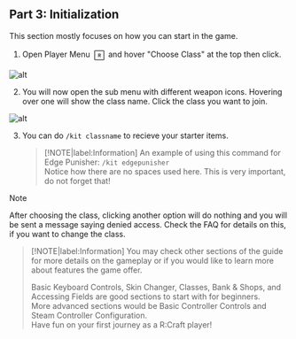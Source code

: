 Part 3: Initialization
---

This section mostly focuses on how you can start in the game.

1. Open Player Menu <img height="25" style="vertical-align:middle" src="img/controls/keyboard/key-letter_R.png"> and hover "Choose Class" at the top then click.

![alt](/img/classes/option.png)

2. You will now open the sub menu with different weapon icons. Hovering over one will show the class name. Click the class you want to join.

![alt](/img/classes/classes.png)

3. You can do `/kit classname` to recieve your starter items.
	> [!NOTE|label:Information]
	> An example of using this command for Edge Punisher: `/kit edgepunisher` <br>
	> Notice how there are no spaces used here. This is very important, do not forget that!

> [!NOTE]
> After choosing the class, clicking another option will do nothing and you will be sent a message saying denied access. Check the FAQ for details on this, if you want to change the class.

> [!NOTE|label:Information]
> You may check other sections of the guide for more details on the gameplay or if you would like to learn more about features the game offer.
>
> Basic Keyboard Controls, Skin Changer, Classes, Bank & Shops, and Accessing Fields are good sections to start with for beginners. <br>
> More advanced sections would be Basic Controller Controls and Steam Controller Configuration. <br>
> Have fun on your first journey as a R:Craft player!
